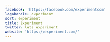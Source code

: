 ```yaml
---
facebook: 'https://facebook.com/experimentcom'
logohandle: experiment
sort: experiment
title: Experiment
twitter: lets_experiment
website: 'https://experiment.com/'
---
```

